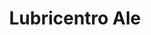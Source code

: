 ---
title: "Lubricentro Ale"
url: /ciudad-autonoma-de-buenos-aires/lubricentro-ale/
shop: Autowerkstatt
---